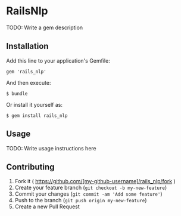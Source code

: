 # RailsNlp

TODO: Write a gem description

## Installation

Add this line to your application's Gemfile:

    gem 'rails_nlp'

And then execute:

    $ bundle

Or install it yourself as:

    $ gem install rails_nlp

## Usage

TODO: Write usage instructions here

## Contributing

1. Fork it ( https://github.com/[my-github-username]/rails_nlp/fork )
2. Create your feature branch (`git checkout -b my-new-feature`)
3. Commit your changes (`git commit -am 'Add some feature'`)
4. Push to the branch (`git push origin my-new-feature`)
5. Create a new Pull Request
